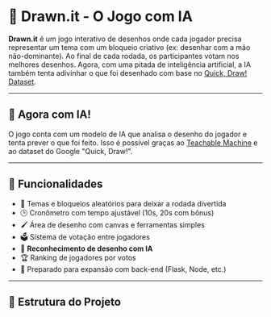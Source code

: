 # 🎨 Drawn.it - O Jogo com IA

**Drawn.it** é um jogo interativo de desenhos onde cada jogador precisa representar um tema com um bloqueio criativo (ex: desenhar com a mão não-dominante). Ao final de cada rodada, os participantes votam nos melhores desenhos. Agora, com uma pitada de inteligência artificial, a IA também tenta adivinhar o que foi desenhado com base no [Quick, Draw! Dataset](https://github.com/googlecreativelab/quickdraw-dataset).

---

## 🧠 Agora com IA!

O jogo conta com um modelo de IA que analisa o desenho do jogador e tenta prever o que foi feito. Isso é possível graças ao [Teachable Machine](https://teachablemachine.withgoogle.com/) e ao dataset do Google "Quick, Draw!".

---

## 🚀 Funcionalidades

- 🎯 Temas e bloqueios aleatórios para deixar a rodada divertida
- 🕒 Cronômetro com tempo ajustável (10s, 20s com bônus)
- 🖌️ Área de desenho com canvas e ferramentas simples
- 🗳️ Sistema de votação entre jogadores
- 🤖 **Reconhecimento de desenho com IA**
- 🏆 Ranking de jogadores por votos
- 💾 Preparado para expansão com back-end (Flask, Node, etc.)

---

## 📁 Estrutura do Projeto

